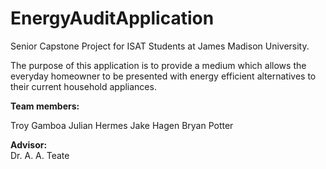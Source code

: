 # EnergyAuditApplication
Senior Capstone Project for ISAT Students at James Madison University. 

The purpose of this application is to provide a medium which allows the everyday homeowner to be presented with energy efficient alternatives to their current household appliances.

**Team members:**  

Troy Gamboa
Julian Hermes
Jake Hagen
Bryan Potter

**Advisor:**  
Dr. A. A. Teate
